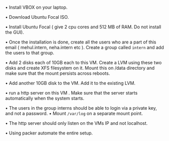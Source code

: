 • Install VBOX on your laptop.

• Download Ubuntu Focal ISO.

• Install Ubuntu Focal ( give 2 cpu cores and 512 MB of RAM. Do not install the GUI).

• Once the installation is done, create all the users who are a part of this email ( mehul.intern, neha.intern etc  ). Create a group called  ``` intern ```
and add the users to that group. 

• Add 2 disks each of 10GB each to this VM. Create a LVM using these two disks and create XFS filesystem on it. Mount this on /data directory and make sure that the mount persists across reboots.

• Add another 10GB disk to the VM. Add it to the existing LVM.

• run a http server on this VM . Make sure that the server starts automatically when the system starts.

• The users in the group interns should be able to login via a private key, and not a password.
•  Mount  ``` /var/log ``` 
on a separate mount point.

•  The http server should only listen on the VMs IP and not localhost.

• Using packer automate the entire setup.
